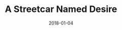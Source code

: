 ---
subheader: 'written by Tennessee Williams

  directed by Lena Breda

  Fall 2018'
description: "<p>Heading south to the swamps of the musically vibrant New Orleans,\
  \ Blanche DuBois moves in with her sister Stella and aggressively untamed brother-in-law\
  \ Stanley Kowalski. Set in a time not long ago, Blanche blurs the lines between\
  \ right, wrong, and a primal need for compassion. Explore the animalistic nature\
  \ of this melded family in Tennessee Williams\u2019 Pulitzer Prize-winning drama.</p>\
  \ <h4 class=\"mt-2 mb-2\">Cast</h4><p><strong>Margaret Glazier</strong> (Blanche<span\
  \ data-sheets-userformat=\"0}\" data-sheets-value=\"&quot;Margaret Glazier (Blanche)\
  \ is a fourth year English Literature and Language major. She is the Chair of University\
  \ Theater. She has previously worked on Much Ado About Nothing (Beatrice), The Misanthrope\
  \ (C\xE9lim\xE8ne), LEAR (Cordelia), The Children's Hour (Karen), and Watch Your\
  \ Language, C**t (Sam). Next quarter she will be directing Don Gil of the Green\
  \ Breeches. &quot;}\">) is a fourth year English Literature and Language major.\
  \ She is the Chair of University Theater. She has previously worked on <em>Much\
  \ Ado About Nothing</em> (Beatrice), <em>The Misanthrope</em> (C\xE9lim\xE8ne),\
  \ <em>LEAR </em>(Cordelia), <em>The Children's Hour</em> (Karen), and <em>Watch\
  \ Your Language, C**t</em> (Sam). Next quarter she will be directing <em>Don Gil\
  \ of the Green Breeches</em>.\_</span></p><p><strong>Connor Tree</strong> (Stanley)\
  \ is a second-year English major and TAPS minor. He has previously worked on <em>Next\
  \ to Normal</em> (Henry<em>), Love\u2019s Labour\u2019s Lost: The Musical</em> (Berowne),\
  \ and <em>Songs for a New World</em> (Ensemble). He is excited to continue working\
  \ with University Theater on <em>A Streetcar Named Desire</em>, and hopes you enjoy\
  \ the show.</p><p><strong>Katherine Maschka Hitchcock</strong> (Stella) is a first\
  \ year Political Science and Creative Writing major (probably, she's 18 so who knows).\
  \ In high school in LA she worked on <em>Hello Dolly!</em> (Dolly Levi), <em>Little\
  \ Shop of Horrors</em> (Ronette), <em>Failure</em>, <em>A Love Story</em> (Nelly\
  \ Fail), and <em>The Man Who Came to Dinner</em> (Maggie Cutler). She also worked\
  \ for a children's theater company on 7 productions doing hair and makeup and assisting\
  \ with props, costumes, and stage managing.</p><p><strong>Will Darling</strong>\
  \ (Mitch) is a student in the college.</p><p><strong>Rex Lee</strong> (Steve) is\
  \ a second year History and Political Science major. He has previously worked on\
  \ <em>God of Carnage</em> (Alan). He hopes you enjoy the show!</p><p><strong>Ava\
  \ Geenen</strong> (Eunice) is a third year Philosophy major. On this campus, she\
  \ previously acted in <em>Richard III</em> (Margaret), <em>As You Like It</em> (Celia)\
  \ and <em>The Children\u2019s Hour</em> (Rosalie). She also directed <em>Much Ado\
  \ About Nothing</em>. She majored in acting at her high school, the Baltimore School\
  \ for the Arts.</p> <p><strong>Tess Gundlah</strong> (Rose) is a third-year TAPS\
  \ and English major at the College. She has previously performed in the Dean's Men\
  \ productions of <em>Comedy of Errors</em> (Angelo) and <em>Much Ado About Nothing</em>\
  \ (Leonata), as well as <em>A Weekend of Workshops: Pericles, But Marxist</em> (Marx,\
  \ others), and University Theatre's <em>Peter and the Starcatcher</em> (Prentiss).\
  \ She has also acted with UC Commedia since 2017 and has recently joined UT tech\
  \ staff as a costume shop assistant. She can sometimes be found downtown at the\
  \ Comedy Bar, telling corny jokes.</p><p><strong>Cole Meldorf</strong> (Pablo) is\
  \ a first year Physics major and TAPS minor. This is his first UT show. Previous\
  \ productions include <em>Henry IV Parts 1 and 2</em> (Falstaff) and <em>Oliver\
  \ Twist</em> (Lighting Design). He has also been a violinist for 10 years.</p> <p><strong>Jonathan\
  \ White</strong> (Young Man/Doctor) is a first year TAPS major. He has previously\
  \ worked on <em>Tartuffe</em> (Tartuffe), <em>Othello</em> (Lodovico), and <em>Buddy\
  \ Layman</em> (The Diviners). He cannot thank his parents and family enough for\
  \ being with him every step of the way and never letting him down.</p><p><strong>Dara\
  \ Weinstein</strong> (Flower Vendor/Matron)\_is a first year at the college, and\
  \ is excited to be participating in her first UT show! Dara has been acting since\
  \ a young age, and is thrilled to be playing the flower vendor and matron in this\
  \ production. Dara is planning on studying Theatre and Performance studies, and\
  \ Anthropology.</p><h4 class=\"mt-2 mb-2\">Production Staff</h4> <p><strong>Lena\
  \ Breda</strong> (Director) is a third year history major. She was the assistant\
  \ director for the Dean's Men's production of <em>Richard III</em> last spring and\
  \ an absurd number of other shows for the past 21 years. Lena writes poetry and\
  \ bakes mediocre croissants in her free time. Her proudest accolade is \"Best Dirt-Related\
  \ Ideas\". For her UT directing debut, Lena is absolutely thrilled to share the\
  \ magic of <em>Streetcar</em> and the hard work of her amazing cast and design team\
  \ with the UChicago community.\_ She would like to thank her family and friends\
  \ for their endless support in this process, and she hopes you enjoy the show!</p><p><strong>Chong\
  \ An Ong</strong> (Production Manager) is a third year Economics Major and Biological\
  \ Sciences minor. He is grateful to be part of the <em>Streetcar</em> team, and\
  \ wants to thank his designers who are all tremendously talented, Lena for believing\
  \ in him, Carolyn for the tireless, incomparable work she has put into the show,\
  \ and Olivia for being the reason he is here in the first place. He has previously\
  \ worked for University Theater on <em>Animals Out Of Paper</em> (Assistant Production\
  \ Manager) and the <em>Singapore Society on Love Letters</em> (Director, Adapter).</p><p><strong>Carolyn\
  \ J. Applebaum</strong> (Stage Manager) is excited to be working on <em>A Streetcar\
  \ Named Desire</em>! She would like to thank everyone who has supported her this\
  \ quarter, particularly Lena, Suzie, Chong An, her roommates, Dodd-Mead house, and\
  \ copious amounts of oreos. She is a third year in the college studying linguistics\
  \ and math. Previous UT credits include: <em>The Aliens</em> (Stage Manager), <em>Love's\
  \ Labour's Lost: The Musical</em> (Assistant Stage Manager), <em>A Weekend of Workshops:\
  \ The Importance of Being Earnest</em> (Stage Manager), <em>Iphigenia and Other\
  \ Daughters </em>(Assistant Stage Manager), and <em>Henry VI</em> (Dramaturg/Assistant\
  \ Director). She has also stage managed for UChicago Commedia Dell'Arte, and works\
  \ as a technician at Mandel Hall.</p> <p><strong>Ezra Feldman</strong> (Scenic Designer)\
  \ is a fourth year in the college double majoring in Biology and TAPS. They have\
  \ previously worked on <em>Richard III</em> (Lady Anne), <em>Love's Labors Lost:\
  \ The Musical </em>(Costume Designer), and <em>A Weekend of Workshops: The Rope</em>\
  \ (Luke).</p><p><strong>Gina Kim</strong> (Costume Designer) is a third year Economics\
  \ major. She has previously worked on <em>Richard III</em> (Assistant Costume Designer).\_\
  \ She loves this show and has had a blast working on it, but thinks Blanche has\
  \ too many costumes. She'd also like to thank Amazon two day shipping, and wants\
  \ to know if a sponsorship is possible.</p><p><strong>Luke Giacalone</strong> (Props\
  \ Designer) is a student in the college.</p><p><strong>Fred Dan </strong>(Lighting\
  \ Designer) is a second year Physics major and Visual Arts and Media Arts and Design\
  \ double minor. He has previously worked on <em>The Aliens</em> (Lighting Designer),\
  \ <em>Love\u2019s Labour's Lost: The Musical</em> (Master Electrician), and <em>Next\
  \ to Normal</em> (Assistant Lighting Designer).</p><p><strong>Jemima Adeyinka</strong>\
  \ (Sound Designer) is a second year EALC and Music major. She has previously worked\
  \ on <em>Animals Out of Paper</em> (Assistant Sound Designer), <em>Love's Labour's\
  \ Lost: The Musical</em>\_(Assistant Sound Designer) and <em>I &amp; You</em> (Assistant\
  \ Sound Designer). Some of her interests include learning languages or anything\
  \ linguistics related, DIY crafts, and scrolling through Wikipedia.</p><p><strong>Emily\
  \ Lynch</strong> (Dramaturg) is a third year studying English Literature and Political\
  \ Science. She's recently worked on <em>The Aliens</em> (Director), <em>As You Like\
  \ It</em> (Director), <em>Matt and Ben</em> (Matt), and <em>Much Ado About Nothing</em>\
  \ (Props Designer). She also wrote for New Work Week and serves as the Treasurer\
  \ of University Theater.</p> <p><strong>Nick Ornstein</strong> (Music Director/Pianist/Composer)\
  \ is a second year in the College, studying Computer Science and maybe Neuroscience.\
  \ Last winter, he worked on UT's production of <em>Love's Labour's Lost: The Musical</em>\
  \ (playing The King of Navarre). When he's not struggling to figure out his CS homework\
  \ or noodling on the keys, Nick enjoys checking out cafes around the city, reading,\
  \ curating Spotify playlists for every possible mood, and playing dodgeball. He\
  \ LOVES dodgeball.</p><p><strong>Jacob Walter</strong> (Guitarist) writes and records\
  \ all kinds of instrumental music from progressive rock to acoustic folk in his\
  \ home in Portland, Oregon. Jacob is a second year studying environmental and urban\
  \ studies, and he is excited to bring the Django tones to his first theater production!</p><p><strong>Marlo\
  \ Knapp-Fadani</strong> (Choreographer) is a fourth year earning a join bachelor\u2019\
  s and master\u2019s degree in psychology. She began dancing at the age of two, becoming\
  \ the youngest ever dancer to perform with the Kalamazoo Ballet Company. She has\
  \ danced ballet, jazz, and ballroom dancing pre-professionally, competitively, and\
  \ professionally throughout her life. She has danced with companies such as the\
  \ American Ballet Theater, Ballet West, and the New York City Ballet. Her choreographic\
  \ debut was at the 2015 Spring Gala for the Manhattan Youth Ballet, where her 16-person\
  \ ballet, <em>Parcere Subjiectis et Debellare Superbos</em>, was performed alongside\
  \ the works of ballet luminaries such as George Balanchine. She has also worked\
  \ on productions with Broadway Cares Equity Fights AIDS and the New York Fringe\
  \ Festival. In addition to her work as a dancer, choreographer, and student, Marlo\
  \ is a member of the production team responsible for the Global Citizen Festival,\
  \ an activism-based 60,000-person music festival held annually in New York City\
  \ with performers such as Beyonc\xE9, Stevie Wonder, Green Day, and more.</p> <p><strong>Abigail\
  \ Henkin</strong> (Assistant Director) is a second year TAPS and Cinema major. She\
  \ has previously worked on New Work Week (Writer), <em>A Weekend of Workshops: The\
  \ Rope</em> (Annie), and Theater24 (Writer). She also works with Fire Escape Films\
  \ and Maroon TV. She would like to thank the cast and crew for such an amazing experience!</p><p><strong>Susie\
  \ Xu</strong> (Assistant Stage Manager) is a second year anthropology major. This\
  \ is her first UT production.</p><p><strong>Emma Sorkin</strong> (Assistant Scenic\
  \ Designer)\_is a second year Psychology and Visual Arts major. She previously worked\
  \ on <em>The Aliens</em> (Props Assistant).</p><p><strong>Katherine Maschka Hitchcock</strong>\
  \ (Assistant Costume Designer) is a first year Political Science and Creative Writing\
  \ major (probably, she's 18 so who knows). In high school in LA she worked on <em>Hello\
  \ Dolly!</em> (Dolly Levi), <em>Little Shop of Horrors</em> (Ronette), <em>Failure</em>,\
  \ <em>A Love Story</em> (Nelly Fail), and <em>The Man Who Came to Dinner</em> (Maggie\
  \ Cutler). She also worked for a children's theater company on 7 productions doing\
  \ hair and makeup and assisting with props, costumes, and stage managing.</p><p><strong>Sophie\
  \ Allen</strong> (Assistant Props Designer) is a second year studying biochemistry.\
  \ She has previously worked on<em> Animals Out of Paper</em> (Assistant Prop Designer)\
  \ and <em>Love's Labour's Lost: The Musical </em>(Assistant Sound Designer).</p><p><strong>Grace\
  \ Larson</strong> (Assistant Lighting Designer) is a student in the college.</p><p><strong>Clarissa\
  \ Mullig</strong> (Assistant Lighting Designer) is a second year TAPS major. She\
  \ has previously worked on <em>Next to Normal</em> (Assistant Stage Manager).</p>\
  \ <p><strong>Clara Mikhail</strong> (Assistant Sound Designer) is a first year potential\
  \ music and NELC major. She has previously worked on <em>Romeo and Juliet</em> (Sound\
  \ Designer), <em>Little Shop of Horrors</em> (Sound Designer), <em>The Sound of\
  \ Music</em> (Pit Bassist), and <em>The Church of Modern Love</em>, a rock musical\
  \ about a cult (Assistant Sound Designer). She also plays double bass in the University\
  \ Symphony Orchestra and Blue Maroon.</p><p><strong>Christine Yan</strong> (UT Committee\
  \ Liaison) is a third year Computer Science major. She has previously worked on\
  \ <em>Peter and the Starcatcher</em> (Captain Scott), <em>Love's Labour's Lost:\
  \ The Musical</em> (Dull), <em>The Aliens</em> (Assistant Lighting Designer), and\
  \ <em>A Weekend of Workshops</em> (Lighting Designer).</p> <p><strong>Maya Jain</strong>\
  \ (Tech Staff Liaison) is a fourth year TAPS and SALC double major. Some other UT\
  \ credits of hers include <em>I &amp; You</em> (Director), <em>Circe</em> (Scenic\
  \ Designer), <em>After the Revolution</em> (Scenic Designer), and she will be directing\
  \ <em>Fun Home</em> next quarter.</p>"
slug: streetcar-named-desire
title: A Streetcar Named Desire
layout: show-info
quarter: fall
year: 2018
season: 2018-2019 Shows
date: 2018-01-04

---